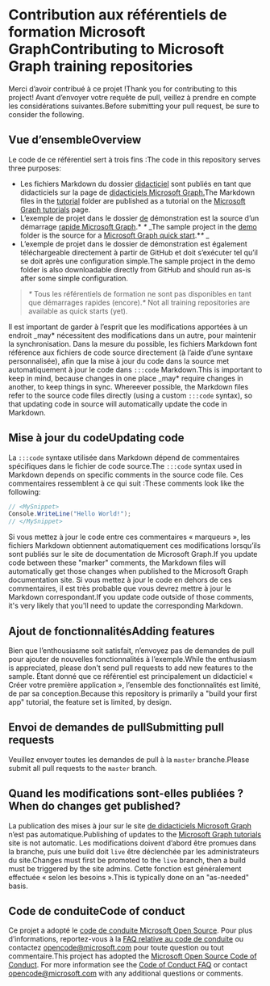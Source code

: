 # <a name="contributing-to-microsoft-graph-training-repositories"></a><span data-ttu-id="4c8ac-101">Contribution aux référentiels de formation Microsoft Graph</span><span class="sxs-lookup"><span data-stu-id="4c8ac-101">Contributing to Microsoft Graph training repositories</span></span>

<span data-ttu-id="4c8ac-102">Merci d’avoir contribué à ce projet !</span><span class="sxs-lookup"><span data-stu-id="4c8ac-102">Thank you for contributing to this project!</span></span> <span data-ttu-id="4c8ac-103">Avant d’envoyer votre requête de pull, veillez à prendre en compte les considérations suivantes.</span><span class="sxs-lookup"><span data-stu-id="4c8ac-103">Before submitting your pull request, be sure to consider the following.</span></span>

## <a name="overview"></a><span data-ttu-id="4c8ac-104">Vue d’ensemble</span><span class="sxs-lookup"><span data-stu-id="4c8ac-104">Overview</span></span>

<span data-ttu-id="4c8ac-105">Le code de ce référentiel sert à trois fins :</span><span class="sxs-lookup"><span data-stu-id="4c8ac-105">The code in this repository serves three purposes:</span></span>

- <span data-ttu-id="4c8ac-106">Les fichiers Markdown du dossier [didacticiel](/tutorial) sont publiés en tant que didacticiels sur la page de [didacticiels Microsoft Graph.](https://docs.microsoft.com/graph/tutorials)</span><span class="sxs-lookup"><span data-stu-id="4c8ac-106">The Markdown files in the [tutorial](/tutorial) folder are published as a tutorial on the [Microsoft Graph tutorials](https://docs.microsoft.com/graph/tutorials) page.</span></span>
- <span data-ttu-id="4c8ac-107">L’exemple de projet dans le dossier [de](/demo) démonstration est la source d’un démarrage [rapide Microsoft Graph](https://developer.microsoft.com/graph/quick-start).\* *\** _</span><span class="sxs-lookup"><span data-stu-id="4c8ac-107">The sample project in the [demo](/demo) folder is the source for a [Microsoft Graph quick start](https://developer.microsoft.com/graph/quick-start).\**\** _</span></span>
- <span data-ttu-id="4c8ac-108">L’exemple de projet dans le dossier de démonstration est également téléchargeable directement à partir de GitHub et doit s’exécuter tel qu’il se doit après une configuration simple.</span><span class="sxs-lookup"><span data-stu-id="4c8ac-108">The sample project in the demo folder is also downloadable directly from GitHub and should run as-is after some simple configuration.</span></span>

> <span data-ttu-id="4c8ac-109">_*\**_ Tous les référentiels de formation ne sont pas disponibles en tant que démarrages rapides (encore).</span><span class="sxs-lookup"><span data-stu-id="4c8ac-109">_*\**_ Not all training repositories are available as quick starts (yet).</span></span>

<span data-ttu-id="4c8ac-110">Il est important de garder à l’esprit que les modifications apportées à un endroit _may\* nécessitent des modifications dans un autre, pour maintenir la synchronisation. Dans la mesure du possible, les fichiers Markdown font référence aux fichiers de code source directement (à l’aide d’une syntaxe personnalisée), afin que la mise à jour du code dans la source met automatiquement à jour le code dans `:::code` Markdown.</span><span class="sxs-lookup"><span data-stu-id="4c8ac-110">This is important to keep in mind, because changes in one place _may\* require changes in another, to keep things in sync. Whereever possible, the Markdown files refer to the source code files directly (using a custom `:::code` syntax), so that updating code in source will automatically update the code in Markdown.</span></span>

## <a name="updating-code"></a><span data-ttu-id="4c8ac-111">Mise à jour du code</span><span class="sxs-lookup"><span data-stu-id="4c8ac-111">Updating code</span></span>

<span data-ttu-id="4c8ac-112">La `:::code` syntaxe utilisée dans Markdown dépend de commentaires spécifiques dans le fichier de code source.</span><span class="sxs-lookup"><span data-stu-id="4c8ac-112">The `:::code` syntax used in Markdown depends on specific comments in the source code file.</span></span> <span data-ttu-id="4c8ac-113">Ces commentaires ressemblent à ce qui suit :</span><span class="sxs-lookup"><span data-stu-id="4c8ac-113">These comments look like the following:</span></span>

```csharp
// <MySnippet>
Console.WriteLine("Hello World!");
// </MySnippet>
```

<span data-ttu-id="4c8ac-114">Si vous mettez à jour le code entre ces commentaires « marqueurs », les fichiers Markdown obtiennent automatiquement ces modifications lorsqu’ils sont publiés sur le site de documentation de Microsoft Graph.</span><span class="sxs-lookup"><span data-stu-id="4c8ac-114">If you update code between these "marker" comments, the Markdown files will automatically get those changes when published to the Microsoft Graph documentation site.</span></span> <span data-ttu-id="4c8ac-115">Si vous mettez à jour le code en dehors de ces commentaires, il est très probable que vous devrez mettre à jour le Markdown correspondant.</span><span class="sxs-lookup"><span data-stu-id="4c8ac-115">If you update code outside of those comments, it's very likely that you'll need to update the corresponding Markdown.</span></span>

## <a name="adding-features"></a><span data-ttu-id="4c8ac-116">Ajout de fonctionnalités</span><span class="sxs-lookup"><span data-stu-id="4c8ac-116">Adding features</span></span>

<span data-ttu-id="4c8ac-117">Bien que l’enthousiasme soit satisfait, n’envoyez pas de demandes de pull pour ajouter de nouvelles fonctionnalités à l’exemple.</span><span class="sxs-lookup"><span data-stu-id="4c8ac-117">While the enthusiasm is appreciated, please don't send pull requests to add new features to the sample.</span></span> <span data-ttu-id="4c8ac-118">Étant donné que ce référentiel est principalement un didacticiel « Créer votre première application », l’ensemble des fonctionnalités est limité, de par sa conception.</span><span class="sxs-lookup"><span data-stu-id="4c8ac-118">Because this repository is primarily a "build your first app" tutorial, the feature set is limited, by design.</span></span>

## <a name="submitting-pull-requests"></a><span data-ttu-id="4c8ac-119">Envoi de demandes de pull</span><span class="sxs-lookup"><span data-stu-id="4c8ac-119">Submitting pull requests</span></span>

<span data-ttu-id="4c8ac-120">Veuillez envoyer toutes les demandes de pull à la `master` branche.</span><span class="sxs-lookup"><span data-stu-id="4c8ac-120">Please submit all pull requests to the `master` branch.</span></span>

## <a name="when-do-changes-get-published"></a><span data-ttu-id="4c8ac-121">Quand les modifications sont-elles publiées ?</span><span class="sxs-lookup"><span data-stu-id="4c8ac-121">When do changes get published?</span></span>

<span data-ttu-id="4c8ac-122">La publication des mises à jour sur le site [de didacticiels Microsoft Graph](https://docs.microsoft.com/graph/tutorials) n’est pas automatique.</span><span class="sxs-lookup"><span data-stu-id="4c8ac-122">Publishing of updates to the [Microsoft Graph tutorials](https://docs.microsoft.com/graph/tutorials) site is not automatic.</span></span> <span data-ttu-id="4c8ac-123">Les modifications doivent d’abord être promues dans la branche, puis une build doit `live` être déclenchée par les administrateurs du site.</span><span class="sxs-lookup"><span data-stu-id="4c8ac-123">Changes must first be promoted to the `live` branch, then a build must be triggered by the site admins.</span></span> <span data-ttu-id="4c8ac-124">Cette fonction est généralement effectuée « selon les besoins ».</span><span class="sxs-lookup"><span data-stu-id="4c8ac-124">This is typically done on an "as-needed" basis.</span></span>

## <a name="code-of-conduct"></a><span data-ttu-id="4c8ac-125">Code de conduite</span><span class="sxs-lookup"><span data-stu-id="4c8ac-125">Code of conduct</span></span>

<span data-ttu-id="4c8ac-p106">Ce projet a adopté le [code de conduite Microsoft Open Source](https://opensource.microsoft.com/codeofconduct/). Pour plus d’informations, reportez-vous à la [FAQ relative au code de conduite](https://opensource.microsoft.com/codeofconduct/faq/) ou contactez [opencode@microsoft.com](mailto:opencode@microsoft.com) pour toute question ou tout commentaire.</span><span class="sxs-lookup"><span data-stu-id="4c8ac-p106">This project has adopted the [Microsoft Open Source Code of Conduct](https://opensource.microsoft.com/codeofconduct/). For more information see the [Code of Conduct FAQ](https://opensource.microsoft.com/codeofconduct/faq/) or contact [opencode@microsoft.com](mailto:opencode@microsoft.com) with any additional questions or comments.</span></span>
